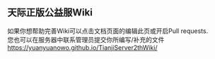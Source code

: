 ## 天际正版公益服Wiki
如果你想帮助完善Wiki可以点击文档页面的编辑此页或开启Pull requests.  
您也可以在服务器中联系管理员提交你所编写/补充的文件  
https://yuanyuanowo.github.io/TianjiServer2thWiki/  


